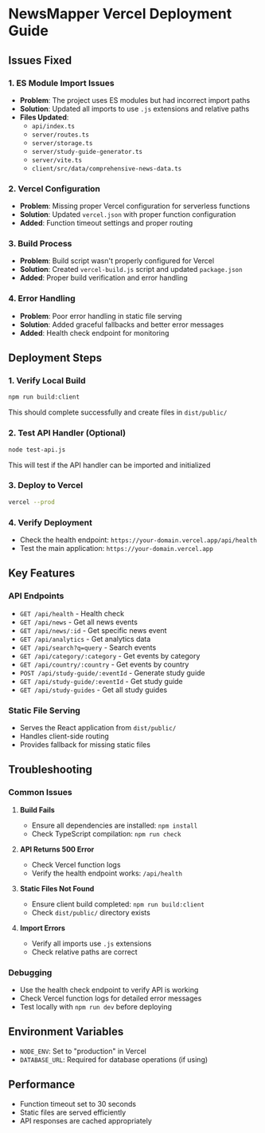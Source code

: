 # NewsMapper Vercel Deployment Guide

## Issues Fixed

### 1. ES Module Import Issues
- **Problem**: The project uses ES modules but had incorrect import paths
- **Solution**: Updated all imports to use `.js` extensions and relative paths
- **Files Updated**: 
  - `api/index.ts`
  - `server/routes.ts`
  - `server/storage.ts`
  - `server/study-guide-generator.ts`
  - `server/vite.ts`
  - `client/src/data/comprehensive-news-data.ts`

### 2. Vercel Configuration
- **Problem**: Missing proper Vercel configuration for serverless functions
- **Solution**: Updated `vercel.json` with proper function configuration
- **Added**: Function timeout settings and proper routing

### 3. Build Process
- **Problem**: Build script wasn't properly configured for Vercel
- **Solution**: Created `vercel-build.js` script and updated `package.json`
- **Added**: Proper build verification and error handling

### 4. Error Handling
- **Problem**: Poor error handling in static file serving
- **Solution**: Added graceful fallbacks and better error messages
- **Added**: Health check endpoint for monitoring

## Deployment Steps

### 1. Verify Local Build
```bash
npm run build:client
```
This should complete successfully and create files in `dist/public/`

### 2. Test API Handler (Optional)
```bash
node test-api.js
```
This will test if the API handler can be imported and initialized

### 3. Deploy to Vercel
```bash
vercel --prod
```

### 4. Verify Deployment
- Check the health endpoint: `https://your-domain.vercel.app/api/health`
- Test the main application: `https://your-domain.vercel.app`

## Key Features

### API Endpoints
- `GET /api/health` - Health check
- `GET /api/news` - Get all news events
- `GET /api/news/:id` - Get specific news event
- `GET /api/analytics` - Get analytics data
- `GET /api/search?q=query` - Search events
- `GET /api/category/:category` - Get events by category
- `GET /api/country/:country` - Get events by country
- `POST /api/study-guide/:eventId` - Generate study guide
- `GET /api/study-guide/:eventId` - Get study guide
- `GET /api/study-guides` - Get all study guides

### Static File Serving
- Serves the React application from `dist/public/`
- Handles client-side routing
- Provides fallback for missing static files

## Troubleshooting

### Common Issues

1. **Build Fails**
   - Ensure all dependencies are installed: `npm install`
   - Check TypeScript compilation: `npm run check`

2. **API Returns 500 Error**
   - Check Vercel function logs
   - Verify the health endpoint works: `/api/health`

3. **Static Files Not Found**
   - Ensure client build completed: `npm run build:client`
   - Check `dist/public/` directory exists

4. **Import Errors**
   - Verify all imports use `.js` extensions
   - Check relative paths are correct

### Debugging
- Use the health check endpoint to verify API is working
- Check Vercel function logs for detailed error messages
- Test locally with `npm run dev` before deploying

## Environment Variables
- `NODE_ENV`: Set to "production" in Vercel
- `DATABASE_URL`: Required for database operations (if using)

## Performance
- Function timeout set to 30 seconds
- Static files are served efficiently
- API responses are cached appropriately 